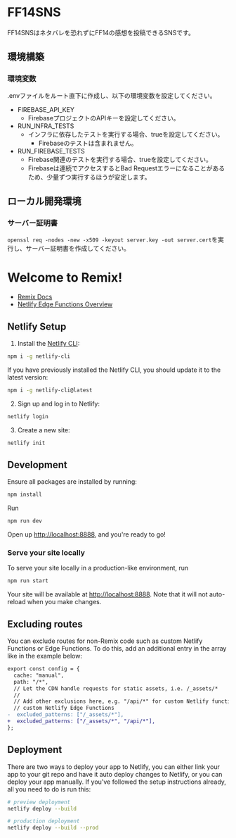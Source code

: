 # FF14SNS
FF14SNSはネタバレを恐れずにFF14の感想を投稿できるSNSです。

## 環境構築
### 環境変数
.envファイルをルート直下に作成し、以下の環境変数を設定してください。
* FIREBASE_API_KEY
  * FirebaseプロジェクトのAPIキーを設定してください。
* RUN_INFRA_TESTS
  * インフラに依存したテストを実行する場合、trueを設定してください。
    * Firebaseのテストは含まれません。
* RUN_FIREBASE_TESTS
  * Firebase関連のテストを実行する場合、trueを設定してください。
  * Firebaseは連続でアクセスするとBad Requestエラーになることがあるため、少量ずつ実行するほうが安定します。

## ローカル開発環境
### サーバー証明書
`openssl req -nodes -new -x509 -keyout server.key -out server.cert`を実行し、サーバー証明書を作成してください。

# Welcome to Remix!

- [Remix Docs](https://remix.run/docs)
- [Netlify Edge Functions Overview](https://docs.netlify.com/edge-functions/overview/)

## Netlify Setup

1. Install the [Netlify CLI](https://docs.netlify.com/cli/get-started/):

```sh
npm i -g netlify-cli
```

If you have previously installed the Netlify CLI, you should update it to the latest version:

```sh
npm i -g netlify-cli@latest
```

2. Sign up and log in to Netlify:

```sh
netlify login
```

3. Create a new site:

```sh
netlify init
```

## Development

Ensure all packages are installed by running:

```sh
npm install
```

Run

```sh
npm run dev
```

Open up [http://localhost:8888](http://localhost:8888), and you're ready to go!

### Serve your site locally

To serve your site locally in a production-like environment, run

```sh
npm run start
```

Your site will be available at [http://localhost:8888](http://localhost:8888). Note that it will not auto-reload when you make changes.

## Excluding routes

You can exclude routes for non-Remix code such as custom Netlify Functions or Edge Functions. To do this, add an additional entry in the array like in the example below:

```diff
export const config = {
  cache: "manual",
  path: "/*",
  // Let the CDN handle requests for static assets, i.e. /_assets/*
  //
  // Add other exclusions here, e.g. "/api/*" for custom Netlify functions or
  // custom Netlify Edge Functions
-  excluded_patterns: ["/_assets/*"],
+  excluded_patterns: ["/_assets/*", "/api/*"],
};
```

## Deployment

There are two ways to deploy your app to Netlify, you can either link your app to your git repo and have it auto deploy changes to Netlify, or you can deploy your app manually. If you've followed the setup instructions already, all you need to do is run this:

```sh
# preview deployment
netlify deploy --build

# production deployment
netlify deploy --build --prod
```
